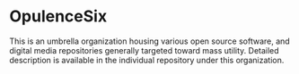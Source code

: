 # OpulenceSix

This is an umbrella organization housing various open source software, and digital media repositories generally targeted toward mass utility. Detailed description is available in the individual repository under this organization.

